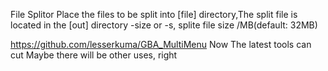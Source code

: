 File Splitor
Place the files to be split into [file] directory,The split file is located in the [out] directory
-size or -s, splite file size /MB(default: 32MB)


https://github.com/lesserkuma/GBA_MultiMenu
Now The latest tools can cut
Maybe there will be other uses, right